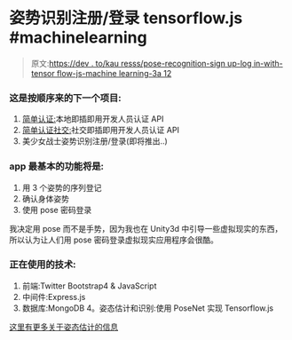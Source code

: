 # 姿势识别注册/登录 tensorflow.js #machinelearning

> 原文:[https://dev . to/kau resss/pose-recognition-sign up-log in-with-tensor flow-js-machine learning-3a 12](https://dev.to/kauresss/pose-recognition-signup-login-with-tensorflow-js-machinelearning-3a12)

### [](#this-is-the-next-project-in-sequence-to)这是按顺序来的下一个项目:

1.  [简单认证:](//https:simplyauth.herokuapp.com)本地即插即用开发人员认证 API
2.  [简单认证社交:](//https:simplyauthsocial.herokuapp.com)社交即插即用开发人员认证 API
3.  美少女战士姿势识别注册/登录(即将推出..)

### app 最基本的功能将是:

1.  用 3 个姿势的序列登记
2.  确认身体姿势
3.  使用 pose 密码登录

我决定用 pose 而不是手势，因为我也在 Unity3d 中引导一些虚拟现实的东西，所以认为让人们用 pose 密码登录虚拟现实应用程序会很酷。

### [](#technologies-being-used)正在使用的技术:

1.  前端:Twitter Bootstrap4 & JavaScript
2.  中间件:Express.js
3.  数据库:MongoDB 4。姿态估计和识别:使用 PoseNet 实现 Tensorflow.js

[这里有更多关于姿态估计的信息](https://medium.com/tensorflow/real-time-human-pose-estimation-in-the-browser-with-tensorflow-js-7dd0bc881cd5)